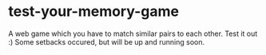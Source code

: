 # test-your-memory-game
A web game which you have to match similar pairs to each other. Test it out :)
Some setbacks occured, but will be up and running soon.
